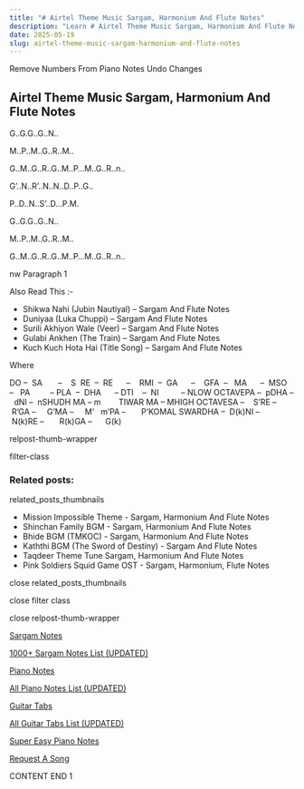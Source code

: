 ```yaml
---
title: "# Airtel Theme Music Sargam, Harmonium And Flute Notes"
description: "Learn # Airtel Theme Music Sargam, Harmonium And Flute Notes notes, sargam, harmonium notations and flute notes. Easy step-by-step tutorial for beginners."
date: 2025-05-19
slug: airtel-theme-music-sargam-harmonium-and-flute-notes
---
```


Remove Numbers From Piano Notes
Undo Changes



## Airtel Theme Music Sargam, Harmonium And Flute Notes



G..G.G..G..N..



M..P..M..G..R..M..



G..M..G..R..G..M..P…M..G..R..n..



G’..N..R’..N..N..D..P..G..



P..D..N..S’..D…P.M.



G..G.G..G..N..



M..P..M..G..R..M..



G..M..G..R..G..M..P…M..G..R..n..



nw Paragraph 1

Also Read This :-



* Shikwa Nahi (Jubin Nautiyal) – Sargam And Flute Notes
* Duniyaa (Luka Chuppi) – Sargam And Flute Notes
* Surili Akhiyon Wale (Veer) – Sargam And Flute Notes
* Gulabi Ankhen (The Train) – Sargam And Flute Notes
* Kuch Kuch Hota Hai (Title Song) – Sargam And Flute Notes



Where



DO –  SA       –    S  RE  –  RE      –    RMI  –  GA      –    GFA  –   MA      –  MSO  –   PA         – PLA  –  DHA      – DTI    –  NI          – NLOW OCTAVEPA –  pDHA –  dNI –  nSHUDH MA – m        TIWAR MA – MHIGH OCTAVESA –    S’RE –     R’GA –     G’MA –     M’   m’PA –       P’KOMAL SWARDHA –  D(k)NI –       N(k)RE –       R(k)GA –      G(k)



relpost-thumb-wrapper

filter-class

### Related posts:

related_posts_thumbnails

* Mission Impossible Theme - Sargam, Harmonium And Flute Notes
* Shinchan Family BGM - Sargam, Harmonium And Flute Notes
* Bhide BGM (TMKOC) - Sargam, Harmonium And Flute Notes
* Kaththi BGM (The Sword of Destiny) - Sargam And Flute Notes
* Taqdeer Theme Tune Sargam, Harmonium And Flute Notes
* Pink Soldiers Squid Game OST - Sargam, Harmonium, Flute Notes

close related_posts_thumbnails

close filter class

close relpost-thumb-wrapper

[Sargam Notes](https://www.notationsworld.com/sargam-notes.html)

[1000+ Sargam Notes List (UPDATED)](https://www.notationsworld.com/all-songs-list-sargam-notes.html)

[Piano Notes](https://www.notationsworld.com/piano-notes.html)

[All Piano Notes List (UPDATED)](https://www.notationsworld.com/all-songs-list-piano-notes.html)

[Guitar Tabs](https://www.notationsworld.com/guitar-tabs.html)

[All Guitar Tabs List (UPDATED)](https://www.notationsworld.com/all-songs-list-guitar-tabs.html)

[Super Easy Piano Notes](https://studywall.in/)

[Request A Song](https://www.notationsworld.com/request-a-song.html)

CONTENT END 1

